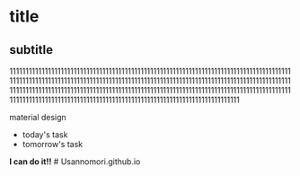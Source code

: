 <h1>title</h1>
<h2>subtitle</h2>
<p>111111111111111111111111111111111111111111111111111111111111111111111111111111111111111111111111111111111111111111111111111111111111111111111111111111111111111111111111111111111111111111111111111111111111111111111111111111111111111111111111111111111111111111111111111111111111111111111111111111111111111111111111111111111111111111111111</p>
<p><a heref="https://m3.material.io/">material design</a></p>
<ul>
  <li>today's task</li>
  <li>tomorrow's task</li>
</ul>
<strong>I can do it!!</strong>
# Usannomori.github.io

